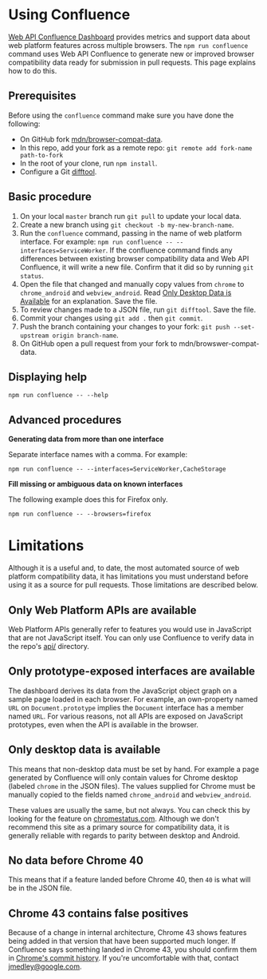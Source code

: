 # Using Confluence

[Web API Confluence Dashboard](http://web-confluence.appspot.com/#!/) provides
metrics and support data about web platform features across multiple browsers.
The `npm run confluence` command uses Web API Confluence to generate new or
improved browser compatibility data ready for submission in pull requests. This
page explains how to do this.

## Prerequisites

Before using the `confluence` command make sure you have done the following:

- On GitHub fork
  [mdn/browser-compat-data](https://github.com/mdn/browser-compat-data/).
- In this repo, add your fork as a remote repo:
  `git remote add fork-name path-to-fork`
- In the root of your clone, run `npm install`.
- Configure a Git [difftool](https://git-scm.com/docs/git-difftool).

## Basic procedure

1. On your local `master` branch run `git pull` to update your local data.
2. Create a new branch using `git checkout -b my-new-branch-name`.
3. Run the `confluence` command, passing in the name of web platform interface.
   For example: `npm run confluence -- --interfaces=ServiceWorker`. If the
   confluence command finds any differences between existing browser
   compatibility data and Web API Confluence, it will write a new file. Confirm
   that it did so by running `git status`.
4. Open the file that changed and manually copy values from `chrome` to
   `chrome_android` and `webview_android`. Read
   [Only Desktop Data is Available](#only-desktop-data-is-available) for an
   explanation. Save the file.
5. To review changes made to a JSON file, run `git difftool`. Save the file.
6. Commit your changes using `git add .` then `git commit`.
7. Push the branch containing your changes to your fork:
   `git push --set-upstream origin branch-name`.
8. On GitHub open a pull request from your fork to mdn/browswer-compat-data.

## Displaying help

```
npm run confluence -- --help
```

## Advanced procedures

**Generating data from more than one interface**

Separate interface names with a comma. For example:

```
npm run confluence -- --interfaces=ServiceWorker,CacheStorage
```

**Fill missing or ambiguous data on known interfaces**

The following example does this for Firefox only.

```
npm run confluence -- --browsers=firefox
```

# Limitations

Although it is a useful and, to date, the most automated source of web platform
compatibility data, it has limitations you must understand before using it as a
source for pull requests. Those limitations are described below.

## Only Web Platform APIs are available

Web Platform APIs generally refer to features you would use in JavaScript that
are not JavaScript itself. You can only use Confluence to verify data in the
repo's [api/](https://github.com/mdn/browser-compat-data/tree/master/api)
directory.

## Only prototype-exposed interfaces are available

The dashboard derives its data from the JavaScript object graph on a sample page
loaded in each browser. For example, an own-property named `URL` on
`Document.prototype` implies the `Document` interface has a member named `URL`.
For various reasons, not all APIs are exposed on JavaScript prototypes, even
when the API is available in the browser.

## Only desktop data is available

This means that non-desktop data must be set by hand. For example a page
generated by Confluence will only contain values for Chrome desktop (labeled
`chrome` in the JSON files). The values supplied for Chrome must be manually
copied to the fields named `chrome_android` and `webview_android`.

These values are usually the same, but not always. You can check this by looking
for the feature on [chromestatus.com](https://www.chromestatus.com/features).
Although we don't recommend this site as a primary source for compatibility
data, it is generally reliable with regards to parity between desktop and
Android.

## No data before Chrome 40

This means that if a feature landed before Chrome 40, then `40` is what will be
in the JSON file.

## Chrome 43 contains false positives

Because of a change in internal architecture, Chrome 43 shows features being
added in that version that have been supported much longer. If Confluence says
something landed in Chrome 43, you should confirm them in
[Chrome's commit history](https://cs.chromium.org/chromium/src/third_party/blink/renderer/).
If you're uncomfortable with that, contact jmedley@google.com.
